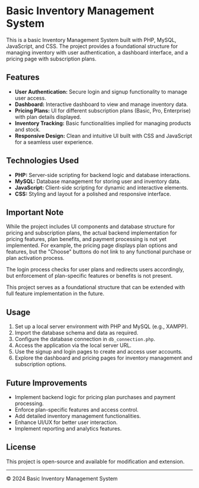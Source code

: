 # Basic Inventory Management System

This is a basic Inventory Management System built with PHP, MySQL, JavaScript, and CSS. The project provides a foundational structure for managing inventory with user authentication, a dashboard interface, and a pricing page with subscription plans.

## Features

- **User Authentication:** Secure login and signup functionality to manage user access.
- **Dashboard:** Interactive dashboard to view and manage inventory data.
- **Pricing Plans:** UI for different subscription plans (Basic, Pro, Enterprise) with plan details displayed.
- **Inventory Tracking:** Basic functionalities implied for managing products and stock.
- **Responsive Design:** Clean and intuitive UI built with CSS and JavaScript for a seamless user experience.

## Technologies Used

- **PHP:** Server-side scripting for backend logic and database interactions.
- **MySQL:** Database management for storing user and inventory data.
- **JavaScript:** Client-side scripting for dynamic and interactive elements.
- **CSS:** Styling and layout for a polished and responsive interface.

## Important Note

While the project includes UI components and database structure for pricing and subscription plans, the actual backend implementation for pricing features, plan benefits, and payment processing is not yet implemented. For example, the pricing page displays plan options and features, but the "Choose" buttons do not link to any functional purchase or plan activation process.

The login process checks for user plans and redirects users accordingly, but enforcement of plan-specific features or benefits is not present.

This project serves as a foundational structure that can be extended with full feature implementation in the future.

## Usage

1. Set up a local server environment with PHP and MySQL (e.g., XAMPP).
2. Import the database schema and data as required.
3. Configure the database connection in `db_connection.php`.
4. Access the application via the local server URL.
5. Use the signup and login pages to create and access user accounts.
6. Explore the dashboard and pricing pages for inventory management and subscription options.

## Future Improvements

- Implement backend logic for pricing plan purchases and payment processing.
- Enforce plan-specific features and access control.
- Add detailed inventory management functionalities.
- Enhance UI/UX for better user interaction.
- Implement reporting and analytics features.

## License

This project is open-source and available for modification and extension.

---

© 2024 Basic Inventory Management System
